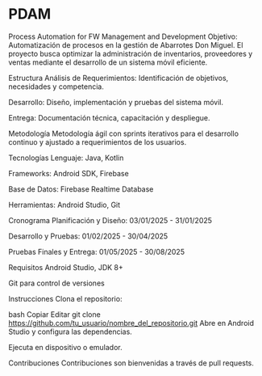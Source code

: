 # PDAM
Process Automation for FW Management and Development
Objetivo:
Automatización de procesos en la gestión de Abarrotes Don Miguel. El proyecto busca optimizar la administración de inventarios, proveedores y ventas mediante el desarrollo de un sistema móvil eficiente.

Estructura
Análisis de Requerimientos: Identificación de objetivos, necesidades y competencia.

Desarrollo: Diseño, implementación y pruebas del sistema móvil.

Entrega: Documentación técnica, capacitación y despliegue.

Metodología
Metodología ágil con sprints iterativos para el desarrollo continuo y ajustado a requerimientos de los usuarios.

Tecnologías
Lenguaje: Java, Kotlin

Frameworks: Android SDK, Firebase

Base de Datos: Firebase Realtime Database

Herramientas: Android Studio, Git

Cronograma
Planificación y Diseño: 03/01/2025 - 31/01/2025

Desarrollo y Pruebas: 01/02/2025 - 30/04/2025

Pruebas Finales y Entrega: 01/05/2025 - 30/08/2025

Requisitos
Android Studio, JDK 8+

Git para control de versiones

Instrucciones
Clona el repositorio:

bash
Copiar
Editar
git clone https://github.com/tu_usuario/nombre_del_repositorio.git
Abre en Android Studio y configura las dependencias.

Ejecuta en dispositivo o emulador.

Contribuciones
Contribuciones son bienvenidas a través de pull requests.

